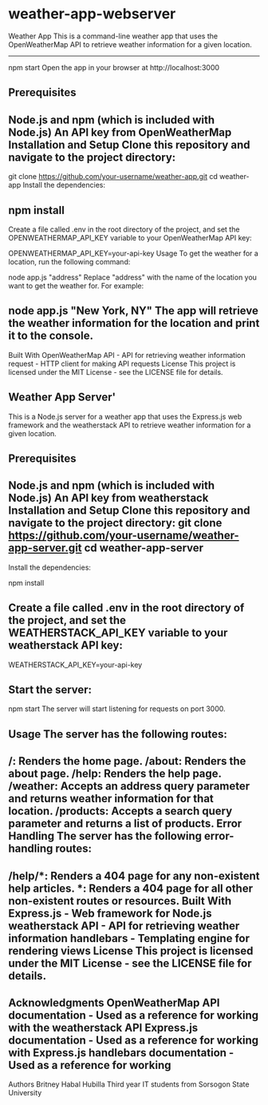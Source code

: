 # weather-app-webserver
Weather App
This is a command-line weather app that uses the OpenWeatherMap API to retrieve weather information for a given location.


---------------------------

npm start Open the app in your browser at http://localhost:3000

 

Prerequisites
---------------------------
Node.js and npm (which is included with Node.js)
An API key from OpenWeatherMap
Installation and Setup
Clone this repository and navigate to the project directory:
 ---------------------------
git clone https://github.com/your-username/weather-app.git
cd weather-app
Install the dependencies:
 
npm install
 ---------------------------

Create a file called .env in the root directory of the project, and set the OPENWEATHERMAP_API_KEY variable to your OpenWeatherMap API key:
 
OPENWEATHERMAP_API_KEY=your-api-key
Usage
To get the weather for a location, run the following command:

  
node app.js "address"
Replace "address" with the name of the location you want to get the weather for. For example:
 
node app.js "New York, NY"
The app will retrieve the weather information for the location and print it to the console.
 ---------------------------
Built With
OpenWeatherMap API - API for retrieving weather information
request - HTTP client for making API requests
License
This project is licensed under the MIT License - see the LICENSE file for details.

 
Weather App Server'
---------------------------
This is a Node.js server for a weather app that uses the Express.js web framework and the weatherstack API to retrieve weather information for a given location.
 
Prerequisites
---------------------------
Node.js and npm (which is included with Node.js)
An API key from weatherstack
Installation and Setup
Clone this repository and navigate to the project directory:
git clone https://github.com/your-username/weather-app-server.git
cd weather-app-server
---------------------------
Install the dependencies:
 
npm install
 

Create a file called .env in the root directory of the project, and set the WEATHERSTACK_API_KEY variable to your weatherstack API key:
 ---------------------------
WEATHERSTACK_API_KEY=your-api-key
 

Start the server:
 ---------------------------
npm start
The server will start listening for requests on port 3000.
 
Usage
The server has the following routes:
---------------------------
/: Renders the home page.
/about: Renders the about page.
/help: Renders the help page.
/weather: Accepts an address query parameter and returns weather information for that location.
/products: Accepts a search query parameter and returns a list of products.
Error Handling
The server has the following error-handling routes:
---------------------------
/help/*: Renders a 404 page for any non-existent help articles.
*: Renders a 404 page for all other non-existent routes or resources.
Built With
Express.js - Web framework for Node.js
weatherstack API - API for retrieving weather information
handlebars - Templating engine for rendering views
License
This project is licensed under the MIT License - see the LICENSE file for details.
---------------------------
Acknowledgments
OpenWeatherMap API documentation - Used as a reference for working with the weatherstack API
Express.js documentation - Used as a reference for working with Express.js
handlebars documentation - Used as a reference for working
---------------------------
Authors Britney Habal Hubilla Third year IT students from Sorsogon State University
